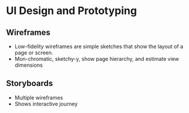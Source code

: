 # UI Design and Prototyping

## Wireframes
- Low-fidelity wireframes are simple sketches that show the layout of a page or screen.
- Mon-chromatic, sketchy-y, show page hierarchy, and estimate view dimensions

## Storyboards
- Multiple wireframes
- Shows interactive journey
